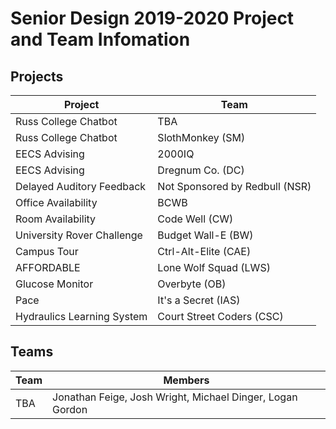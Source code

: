 # Senior Design 2019-2020 Project and Team Infomation

## Projects

Project  | Team
-------- | -----
 Russ College Chatbot | TBA
 Russ College Chatbot | SlothMonkey (SM)
 EECS Advising        | 2000IQ
 EECS Advising        | Dregnum Co. (DC)
 Delayed Auditory Feedback | Not Sponsored by Redbull (NSR)
 Office Availability | BCWB
 Room Availability | Code Well (CW)
 University Rover Challenge | Budget Wall-E (BW)
 Campus Tour | Ctrl-Alt-Elite (CAE)
 AFFORDABLE | Lone Wolf Squad (LWS)
 Glucose Monitor | Overbyte (OB)
 Pace | It's a Secret (IAS)
 Hydraulics Learning System | Court Street Coders (CSC)

## Teams

Team  | Members
-------- | -----
TBA |Jonathan Feige, Josh Wright, Michael Dinger, Logan Gordon